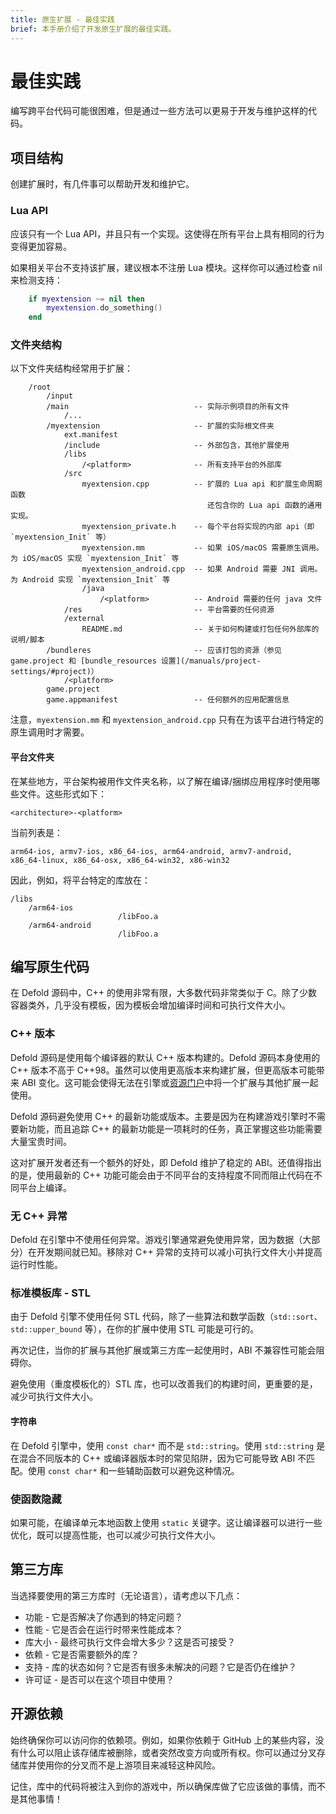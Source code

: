 ```yaml
---
title: 原生扩展 - 最佳实践
brief: 本手册介绍了开发原生扩展的最佳实践。
---
```


# 最佳实践

编写跨平台代码可能很困难，但是通过一些方法可以更易于开发与维护这样的代码。

## 项目结构

创建扩展时，有几件事可以帮助开发和维护它。

### Lua API

应该只有一个 Lua API，并且只有一个实现。这使得在所有平台上具有相同的行为变得更加容易。

如果相关平台不支持该扩展，建议根本不注册 Lua 模块。这样你可以通过检查 nil 来检测支持：

```lua
    if myextension ~= nil then
        myextension.do_something()
    end
```

### 文件夹结构

以下文件夹结构经常用于扩展：

```
    /root
        /input
        /main                            -- 实际示例项目的所有文件
            /...
        /myextension                     -- 扩展的实际根文件夹
            ext.manifest
            /include                     -- 外部包含，其他扩展使用
            /libs
                /<platform>              -- 所有支持平台的外部库
            /src
                myextension.cpp          -- 扩展的 Lua api 和扩展生命周期函数
                                            还包含你的 Lua api 函数的通用实现。
                myextension_private.h    -- 每个平台将实现的内部 api（即 `myextension_Init` 等）
                myextension.mm           -- 如果 iOS/macOS 需要原生调用。为 iOS/macOS 实现 `myextension_Init` 等
                myextension_android.cpp  -- 如果 Android 需要 JNI 调用。为 Android 实现 `myextension_Init` 等
                /java
                    /<platform>          -- Android 需要的任何 java 文件
            /res                         -- 平台需要的任何资源
            /external
                README.md                -- 关于如何构建或打包任何外部库的说明/脚本
        /bundleres                       -- 应该打包的资源（参见 game.project 和 [bundle_resources 设置](/manuals/project-settings/#project)）
            /<platform>
        game.project
        game.appmanifest                 -- 任何额外的应用配置信息
```

注意，`myextension.mm` 和 `myextension_android.cpp` 只有在为该平台进行特定的原生调用时才需要。

#### 平台文件夹

在某些地方，平台架构被用作文件夹名称，以了解在编译/捆绑应用程序时使用哪些文件。这些形式如下：

    <architecture>-<platform>

当前列表是：

    arm64-ios, armv7-ios, x86_64-ios, arm64-android, armv7-android, x86_64-linux, x86_64-osx, x86_64-win32, x86-win32

因此，例如，将平台特定的库放在：

    /libs
        /arm64-ios
                            /libFoo.a
        /arm64-android
                            /libFoo.a

## 编写原生代码

在 Defold 源码中，C++ 的使用非常有限，大多数代码非常类似于 C。除了少数容器类外，几乎没有模板，因为模板会增加编译时间和可执行文件大小。

### C++ 版本

Defold 源码是使用每个编译器的默认 C++ 版本构建的。Defold 源码本身使用的 C++ 版本不高于 C++98。虽然可以使用更高版本来构建扩展，但更高版本可能带来 ABI 变化。这可能会使得无法在引擎或[资源门户](/assets)中将一个扩展与其他扩展一起使用。

Defold 源码避免使用 C++ 的最新功能或版本。主要是因为在构建游戏引擎时不需要新功能，而且追踪 C++ 的最新功能是一项耗时的任务，真正掌握这些功能需要大量宝贵时间。

这对扩展开发者还有一个额外的好处，即 Defold 维护了稳定的 ABI。还值得指出的是，使用最新的 C++ 功能可能会由于不同平台的支持程度不同而阻止代码在不同平台上编译。

### 无 C++ 异常

Defold 在引擎中不使用任何异常。游戏引擎通常避免使用异常，因为数据（大部分）在开发期间就已知。移除对 C++ 异常的支持可以减小可执行文件大小并提高运行时性能。

### 标准模板库 - STL

由于 Defold 引擎不使用任何 STL 代码，除了一些算法和数学函数（`std::sort`、`std::upper_bound` 等），在你的扩展中使用 STL 可能是可行的。

再次记住，当你的扩展与其他扩展或第三方库一起使用时，ABI 不兼容性可能会阻碍你。

避免使用（重度模板化的）STL 库，也可以改善我们的构建时间，更重要的是，减少可执行文件大小。

#### 字符串

在 Defold 引擎中，使用 `const char*` 而不是 `std::string`。使用 `std::string` 是在混合不同版本的 C++ 或编译器版本时的常见陷阱，因为它可能导致 ABI 不匹配。使用 `const char*` 和一些辅助函数可以避免这种情况。

### 使函数隐藏

如果可能，在编译单元本地函数上使用 `static` 关键字。这让编译器可以进行一些优化，既可以提高性能，也可以减少可执行文件大小。

## 第三方库

当选择要使用的第三方库时（无论语言），请考虑以下几点：

* 功能 - 它是否解决了你遇到的特定问题？
* 性能 - 它是否会在运行时带来性能成本？
* 库大小 - 最终可执行文件会增大多少？这是否可接受？
* 依赖 - 它是否需要额外的库？
* 支持 - 库的状态如何？它是否有很多未解决的问题？它是否仍在维护？
* 许可证 - 是否可以在这个项目中使用？

## 开源依赖

始终确保你可以访问你的依赖项。例如，如果你依赖于 GitHub 上的某些内容，没有什么可以阻止该存储库被删除，或者突然改变方向或所有权。你可以通过分叉存储库并使用你的分叉而不是上游项目来减轻这种风险。

记住，库中的代码将被注入到你的游戏中，所以确保库做了它应该做的事情，而不是其他事情！


